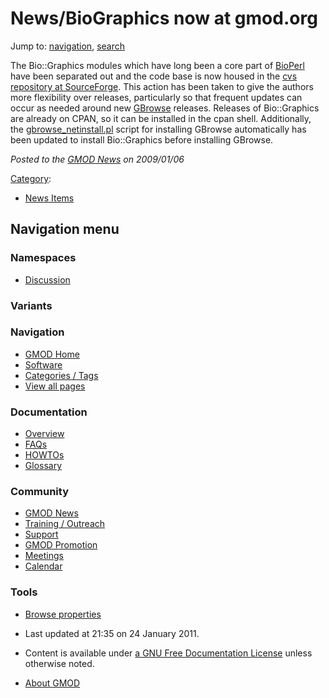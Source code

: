 



<span id="top"></span>




# <span dir="auto">News/BioGraphics now at gmod.org</span>






Jump to: [navigation](#mw-navigation), [search](#p-search)


The Bio::Graphics modules which have long been a core part of
[BioPerl](../BioPerl "BioPerl") have been separated out and the code
base is now housed in the
<a href="../CVS" class="mw-redirect" title="CVS">cvs repository at
SourceForge</a>. This action has been taken to give the authors more
flexibility over releases, particularly so that frequent updates can
occur as needed around new [GBrowse](../GBrowse.1 "GBrowse") releases.
Releases of Bio::Graphics are already on CPAN, so it can be installed in
the cpan shell. Additionally, the
[gbrowse_netinstall.pl](../GBrowse_Install_HOWTO#The_NetInstaller "GBrowse Install HOWTO")
script for installing GBrowse automatically has been updated to install
Bio::Graphics before installing GBrowse.

  



*Posted to the [GMOD News](../GMOD_News "GMOD News") on 2009/01/06*






[Category](../Special%3ACategories "Special%3ACategories"):

- [News Items](../Category%3ANews_Items "Category%3ANews Items")






## Navigation menu



### Namespaces


- <span id="ca-talk"><a
  href="http://gmod.org/mediawiki/index.php?title=Talk:News/BioGraphics_now_at_gmod.org&amp;action=edit&amp;redlink=1"
  accesskey="t"
  title="Discussion about the content page [t]">Discussion</a></span>


### 

### Variants[](#)








<a href="../Main_Page"
style="background-image: url(../../images/GMOD-cogs.png);"
title="Visit the main page"></a>


### Navigation



- <span id="n-GMOD-Home">[GMOD Home](../Main_Page)</span>
- <span id="n-Software">[Software](../GMOD_Components)</span>
- <span id="n-Categories-.2F-Tags">[Categories /
  Tags](../Categories)</span>
- <span id="n-View-all-pages">[View all
  pages](../Special:AllPages)</span>




### Documentation



- <span id="n-Overview">[Overview](../Overview)</span>
- <span id="n-FAQs">[FAQs](../Category%3AFAQ)</span>
- <span id="n-HOWTOs">[HOWTOs](../Category%3AHOWTO)</span>
- <span id="n-Glossary">[Glossary](../Glossary)</span>




### Community



- <span id="n-GMOD-News">[GMOD News](../GMOD_News)</span>
- <span id="n-Training-.2F-Outreach">[Training /
  Outreach](../Training_and_Outreach)</span>
- <span id="n-Support">[Support](../Support)</span>
- <span id="n-GMOD-Promotion">[GMOD Promotion](../GMOD_Promotion)</span>
- <span id="n-Meetings">[Meetings](../Meetings)</span>
- <span id="n-Calendar">[Calendar](../Calendar)</span>




### Tools

- <span id="t-smwbrowselink"><a href="../Special%3ABrowse/News-2FBioGraphics_now_at_gmod.org"
  rel="smw-browse">Browse properties</a></span>



- <span id="footer-info-lastmod">Last updated at 21:35 on 24 January
  2011.</span>
<!-- - <span id="footer-info-viewcount">7,578 page views.</span> -->
- <span id="footer-info-copyright">Content is available under
  <a href="http://www.gnu.org/licenses/fdl-1.3.html" class="external"
  rel="nofollow">a GNU Free Documentation License</a> unless otherwise
  noted.</span>

<!-- -->

- <span id="footer-places-about">[About
  GMOD](../GMOD%3AAbout "GMOD%3AAbout")</span>

<!-- -->




